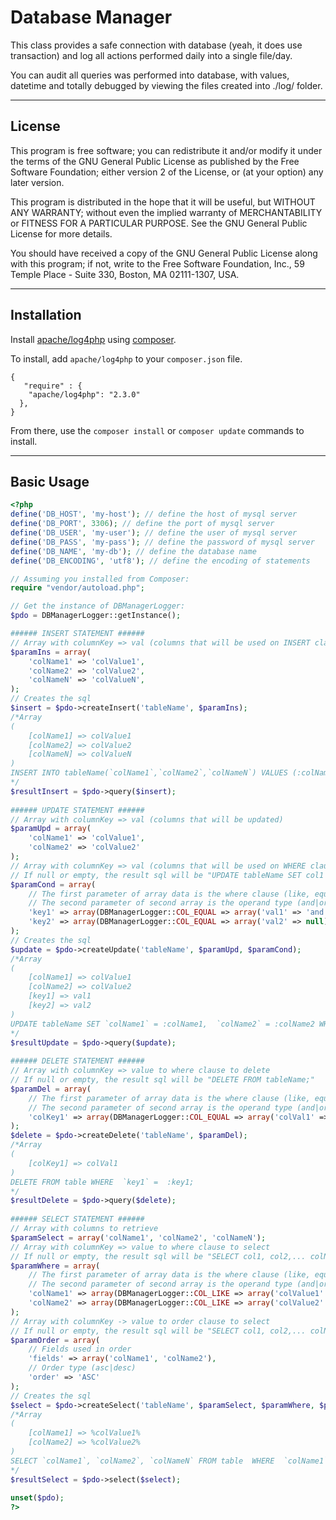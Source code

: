 Database Manager
================

<p>This class provides a safe connection with database (yeah, it does use transaction) and log all actions performed daily into a single file/day.</p>
<p>You can audit all queries was performed into database, with values, datetime and totally debugged by viewing the files created into ./log/ folder.</p>

---
## License

<p>This program is free software; you can redistribute it and/or
modify it under the terms of the GNU General Public License
as published by the Free Software Foundation; either version 2
of the License, or (at your option) any later version.</p>

<p>This program is distributed in the hope that it will be useful,
but WITHOUT ANY WARRANTY; without even the implied warranty of
MERCHANTABILITY or FITNESS FOR A PARTICULAR PURPOSE.  See the
GNU General Public License for more details.</p>

<p>You should have received a copy of the GNU General Public License
along with this program; if not, write to the Free Software
Foundation, Inc., 59 Temple Place - Suite 330, Boston, MA  02111-1307, USA.</p>

---

## Installation

Install [apache/log4php] using [composer].

To install, add ```apache/log4php``` to your ```composer.json``` file.

```
{  
   "require" : {  
    "apache/log4php": "2.3.0"  
  },  
}
```

From there, use the ```composer install``` or ```composer update``` commands to install.


---

## Basic Usage

```php  
<?php  
define('DB_HOST', 'my-host'); // define the host of mysql server  
define('DB_PORT', 3306); // define the port of mysql server  
define('DB_USER', 'my-user'); // define the user of mysql server  
define('DB_PASS', 'my-pass'); // define the password of mysql server  
define('DB_NAME', 'my-db'); // define the database name  
define('DB_ENCODING', 'utf8'); // define the encoding of statements  

// Assuming you installed from Composer:  
require "vendor/autoload.php";  

// Get the instance of DBManagerLogger:  
$pdo = DBManagerLogger::getInstance();  

###### INSERT STATEMENT ######  
// Array with columnKey => val (columns that will be used on INSERT clause)  
$paramIns = array(  
    'colName1' => 'colValue1',  
    'colName2' => 'colValue2',  
    'colNameN' => 'colValueN',  
);  
// Creates the sql  
$insert = $pdo->createInsert('tableName', $paramIns);  
/*Array  
(  
    [colName1] => colValue1  
    [colName2] => colValue2  
    [colNameN] => colValueN  
)
INSERT INTO tableName(`colName1`,`colName2`,`colNameN`) VALUES (:colName1,:colName2,:colNameN);  
*/  
$resultInsert = $pdo->query($insert);  
  
###### UPDATE STATEMENT ######  
// Array with columnKey => val (columns that will be updated)  
$paramUpd = array(  
    'colName1' => 'colValue1',  
    'colName2' => 'colValue2'  
);  
// Array with columnKey => val (columns that will be used on WHERE clause)  
// If null or empty, the result sql will be "UPDATE tableName SET col1 = :val1, col2 = :va2, ... colN = :valN ;"  
$paramCond = array(  
	// The first parameter of array data is the where clause (like, equal, less, etc... [see the main class constants]])  
	// The second parameter of second array is the operand type (and|or) to concat with next column. Use null if the last param  
    'key1' => array(DBManagerLogger::COL_EQUAL => array('val1' => 'and')),  
    'key2' => array(DBManagerLogger::COL_EQUAL => array('val2' => null))  
);  
// Creates the sql  
$update = $pdo->createUpdate('tableName', $paramUpd, $paramCond);  
/*Array  
(  
    [colName1] => colValue1  
    [colName2] => colValue2  
    [key1] => val1  
    [key2] => val2  
)  
UPDATE tableName SET `colName1` = :colName1,  `colName2` = :colName2 WHERE `key1` =  :key1 and `key2` =  :key2 ;  
*/  
$resultUpdate = $pdo->query($update);  
  
###### DELETE STATEMENT ######  
// Array with columnKey => value to where clause to delete  
// If null or empty, the result sql will be "DELETE FROM tableName;"  
$paramDel = array(  
	// The first parameter of array data is the where clause (like, equal, less, etc... [see the main class constants]])  
	// The second parameter of second array is the operand type (and|or) to concat with next column. Use null if the last param  
	'colKey1' => array(DBManagerLogger::COL_EQUAL => array('colVal1' => null))  
);  
$delete = $pdo->createDelete('tableName', $paramDel);  
/*Array  
(  
    [colKey1] => colVal1  
)  
DELETE FROM table WHERE  `key1` =  :key1;  
*/  
$resultDelete = $pdo->query($delete);  
  
###### SELECT STATEMENT ######  
// Array with columns to retrieve  
$paramSelect = array('colName1', 'colName2', 'colNameN');  
// Array with columnKey => value to where clause to select  
// If null or empty, the result sql will be "SELECT col1, col2,... colN FROM tableName ORDER BY col1,col2,...colN;"  
$paramWhere = array(  
	// The first parameter of array data is the where clause (like, equal, less, etc... [see the main class constants]])  
	// The second parameter of second array is the operand type (and|or) to concat with next column. Use null if the last param  
    'colName1' => array(DBManagerLogger::COL_LIKE => array('colValue1' => 'and')),  
    'colName2' => array(DBManagerLogger::COL_LIKE => array('colValue2' => null))  
);  
// Array with columnKey -> value to order clause to select  
// If null or empty, the result sql will be "SELECT col1, col2,... colN FROM tableName;"  
$paramOrder = array(  
	// Fields used in order  
    'fields' => array('colName1', 'colName2'),  
	// Order type (asc|desc)  
    'order' => 'ASC'  
);  
// Creates the sql  
$select = $pdo->createSelect('tableName', $paramSelect, $paramWhere, $paramOrder);  
/*Array  
(  
    [colName1] => %colValue1%  
    [colName2] => %colValue2%  
)  
SELECT `colName1`, `colName2`, `colNameN` FROM table  WHERE  `colName1` LIKE :colName1 and `colName2` LIKE :colName2 ORDER BY colName1,colName2 ASC;  
*/  
$resultSelect = $pdo->select($select);  
  
unset($pdo);  
?>  
```  

[apache/log4php]:http://logging.apache.org/log4php/download.html
[composer]:http://getcomposer.org/